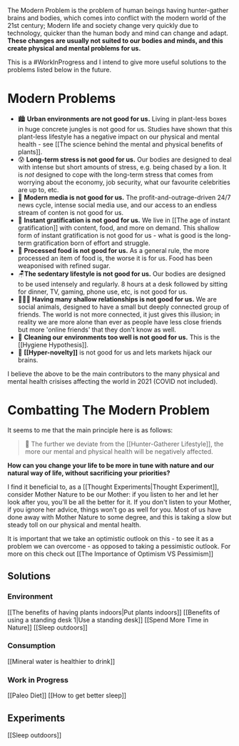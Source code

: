 The Modern Problem is the problem of human beings having hunter-gather brains and bodies, which comes into conflict with the modern world of the 21st century; Modern life and society change very quickly due to technology, quicker than the human body and mind can change and adapt.
**These changes are usually not suited to our bodies and minds, and this create physical and mental problems for us.**

This is a #WorkInProgress and I intend to give more useful solutions to the problems listed below in the future.

# Modern Problems
- 🏙  **Urban environments are not good for us.** Living in plant-less boxes in huge concrete jungles is not good for us. Studies have shown that this plant-less lifestyle has a negative impact on our physical and mental health - see [[The science behind the mental and physical benefits of plants]].
- 😰 **Long-term stress is not good for us.** Our bodies are designed to deal with intense but short amounts of stress, e.g. being chased by a lion. It is *not* designed to cope with the long-term stress that comes from worrying about the economy, job security, what our favourite celebrities are up to, etc.
 - 📱 **Modern media is not good for us.** The profit-and-outrage-driven 24/7 news cycle, intense social media use, and our access to an endless stream of conten is not good for us.
 - 🤩 **Instant gratification is not good for us.** We live in [[The age of instant gratification]] with content, food, and more on demand. This shallow form of instant gratification is not good for us - what is good is the long-term gratification born of effort and struggle. 
 - 🍩 **Processed food is not good for us.** As a general rule, the more processed an item of food is, the worse it is for us. Food has been weaponised with refined sugar.
 - 🪑**The sedentary lifestyle is not good for us.** Our bodies are designed to be used intensely and regularly. 8 hours at a desk followed by sitting for dinner, TV, gaming, phone use, etc, is not good for us.
 - 👨🏻‍💻 **Having many shallow relationships is not good for us.** We are social animals, designed to have a small but deeply connected group of friends. The world is not more connected, it just gives this illusion; in reality we are more alone than ever as people have less close friends but more 'online friends' that they don't know as well.
 - 🧼 **Cleaning our environments too well is not good for us.** This is the [[Hygiene Hypothesis]].
 - 🔁 **[[Hyper-novelty]]** is not good for us and lets markets hijack our brains. 


I believe the above to be the main contributors to the many physical and mental health crisises affecting the world in 2021 (COVID not included).

# Combatting The Modern Problem
It seems to me that the main principle here is as follows:
> 🌴 The further we deviate from the [[Hunter-Gatherer Lifestyle]], the more our mental and physical health will be negatively affected.

**How can you change your life to be more in tune with nature and our natural way of life, without sacrificing your priorities?**

I find it beneficial to, as a [[Thought Experiments|Thought Experiment]], consider Mother Nature to be our Mother: if you listen to her and let her look after you, you'll be all the better for it. If you don't listen to your Mother, if you ignore her advice, things won't go as well for you.
Most of us have done away with Mother Nature to some degree,  and this is taking a slow but steady toll on our physical and mental health.

It is important that we take an optimistic outlook on this - to see it as a problem we can overcome - as opposed to taking a pessimistic outlook. For more on this check out [[The Importance of Optimism VS Pessimism]]


## Solutions

### Environment 
[[The benefits of having plants indoors|Put plants indoors]]
[[Benefits of using a standing desk 1|Use a standing desk]]
[[Spend More Time in Nature]]
[[Sleep outdoors]]

### Consumption
[[Mineral water is healthier to drink]]

### Work in Progress 
[[Paleo Diet]]
[[How to get better sleep]]


## Experiments
[[Sleep outdoors]]